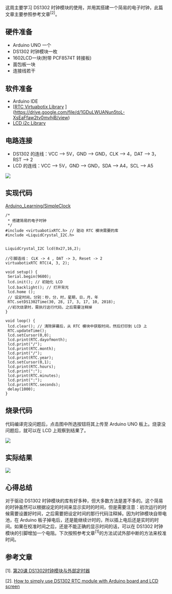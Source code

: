 这周主要学习 DS1302 时钟模块的使用，并用其搭建一个简易的电子时钟，此篇文章主要参照参考文章<sup>[2]</sup>。

## 硬件准备

+ Arduino UNO 一个
+ DS1302 时钟模块一枚
+ 1602LCD一块(附带 PCF8574T 转接板)
+ 面包板一块
+ 连接线若干

## 软件准备

+ Arduino IDE
+ [[RTC Virtuabotix Library](https://drive.google.com/file/d/1GDuLWUANun5toL-XsEaFfaw2tv0mvhjB/view?usp=sharing)
](https://drive.google.com/file/d/1GDuLWUANun5toL-XsEaFfaw2tv0mvhjB/view)
+ [LCD i2c Library](https://drive.google.com/file/d/1Oc56q2GPs5SOA-PdbVHHSxKCnI9KY5xd/view)


## 电路连接

+ DS1302 的连线：VCC ——> 5V，GND ——> GND，CLK ——> 4，DAT ——> 3，RST ——> 2
+ LCD 的连线：VCC ——> 5V，GND ——> GND，SDA ——> A4，SCL ——> A5

![](https://upload-images.jianshu.io/upload_images/2759738-003a4afa76fb14d2.png?imageMogr2/auto-orient/strip%7CimageView2/2/w/1240)


## 实现代码

[Arduino_Learning/SimpleClock](https://github.com/caoqi95/Arduino_Learning/blob/master/Projects/SimpleClock/SimpleClock.ino)

```
/*
 * 搭建简易的电子时钟
 */
#include <virtuabotixRTC.h> // 驱动 RTC 模块需要的库
#include <LiquidCrystal_I2C.h> 


LiquidCrystal_I2C lcd(0x27,16,2);

//引脚连线： CLK -> 4 , DAT -> 3, Reset -> 2
virtuabotixRTC RTC(4, 3, 2);

void setup() {
 Serial.begin(9600);
 lcd.init(); // 初始化 LCD
 lcd.backlight(); // 打开背光
 lcd.home ();
 // 设定时间，分别：秒，分，时，星期，日，月，年
 RTC.setDS1302Time(30, 28, 17, 3, 17, 10, 2018); 
 //初次烧录时，需执行这行代码，之后需要注释掉 
}

void loop() {
 lcd.clear(); // 清除屏幕后，从 RTC 模块中获取时间，然后打印到 LCD 上
 RTC.updateTime();
 lcd.setCursor(0,0);
 lcd.print(RTC.dayofmonth);
 lcd.print("/");
 lcd.print(RTC.month);
 lcd.print("/");
 lcd.print(RTC.year);
 lcd.setCursor(0,1);
 lcd.print(RTC.hours);
 lcd.print(":");
 lcd.print(RTC.minutes);
 lcd.print(":");
 lcd.print(RTC.seconds);
 delay(1000);
}
```

## 烧录代码

代码编译完没问题后，点击图中所选按钮将其上传至 Arduino UNO 板上。烧录没问题后，就可以在 LCD 上观察到结果了。

![](https://upload-images.jianshu.io/upload_images/2759738-ce5fa1128d37d263.png?imageMogr2/auto-orient/strip%7CimageView2/2/w/1240)


## 实际结果


![](https://upload-images.jianshu.io/upload_images/2759738-794988de39caecf3.gif?imageMogr2/auto-orient/strip%7CimageView2/2/w/480/format/webp)


## 心得总结 

对于驱动 DS1302 时钟模块的库有好多种，但大多数方法是差不多的。这个简易的时钟虽然可以根据设定的时间来显示实时的时间，但是需要注意：初次运行的时候需要设置好时间，之后需要把设定时间的那行代码注释掉。因为时钟模块自带电池，在 Arduino 板子掉电后，还是能继续计时的，所以插上电后还是实时的时间。如果在校准时间之后，还是不能正确的显示时间的话，可以在 DS1302 时钟模块的引脚增加一个电阻。下次按照参考文章<sup>[1]</sup>的方法试试外部中断的方法来校准时间。

## 参考文章

[1]. [第20课 DS1302时钟模块与外部定时器](http://ardui.co/archives/583)

[2]. [How to simply use DS1302 RTC module with Arduino board and LCD screen](https://surtrtech.com/2018/01/27/how-to-simply-use-ds1302-rtc-module-with-arduino-board-and-lcd-screen/)


